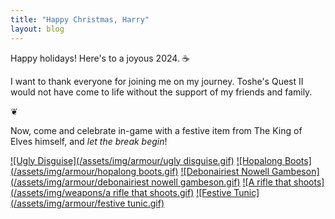 ```yaml
---
title: "Happy Christmas, Harry"
layout: blog
---
```


Happy holidays! Here's to a joyous 2024. ☕

I want to thank everyone for joining me on my journey. Toshe's Quest II would not have come to life without the support of my friends and family.

❦

Now, come and celebrate in-game with a festive item from The King of Elves himself, and _let the break begin_!

[![Ugly Disguise](/assets/img/armour/ugly disguise.gif)](/compendium/armour#ugly-disguise) [![Hopalong Boots](/assets/img/armour/hopalong boots.gif)](/compendium/armour#hopalong-boots) [![Debonairiest Nowell Gambeson](/assets/img/armour/debonairiest nowell gambeson.gif)](/compendium/armour#debonairiest-nowell-gambeson) [![A rifle that shoots](/assets/img/weapons/a rifle that shoots.gif)](/compendium/weapons#a-rifle-that-shoots) [![Festive Tunic](/assets/img/armour/festive tunic.gif)](/compendium/armour#festive-tunic)
